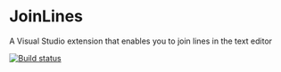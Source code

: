 # JoinLines
A Visual Studio extension that enables you to join lines in the text editor

[![Build status](https://ci.appveyor.com/api/projects/status/i08fuslw010ggweb?svg=true)](https://ci.appveyor.com/project/JamesASinclair/joinlines)
